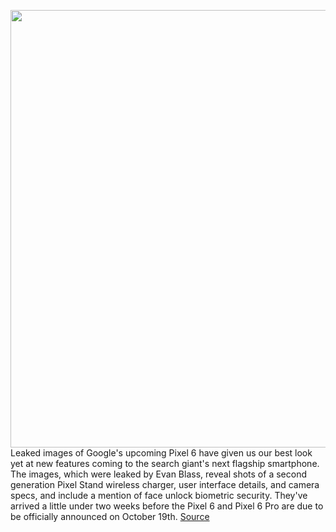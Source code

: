 <img src='https://cdn.vox-cdn.com/thumbor/g7dW1jyiMCn9DR_dFOSb28xPD1g=/0x0:660x440/1200x800/filters:focal(278x168:382x272)/cdn.vox-cdn.com/uploads/chorus_image/image/69963142/FBE7SLCXsAIyNeO.0.jpg' width='700px' /><br/>
Leaked images of Google's upcoming Pixel 6 have given us our best look yet at new features coming to the search giant's next flagship smartphone. The images, which were leaked by Evan Blass, reveal shots of a second generation Pixel Stand wireless charger, user interface details, and camera specs, and include a mention of face unlock biometric security. They've arrived a little under two weeks before the Pixel 6 and Pixel 6 Pro are due to be officially announced on October 19th.
<a href='https://www.theverge.com/2021/10/7/22714141/google-pixel-6-pro-marketing-images-leak-evleaks-wireless-charger-face-unlock'> Source <a/>